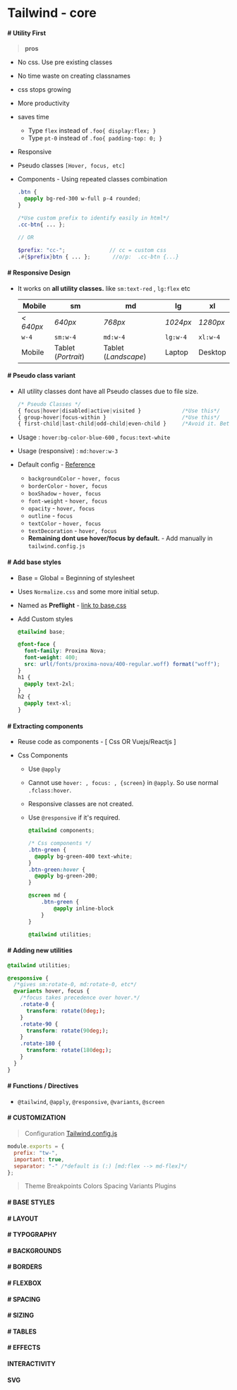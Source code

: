 # Tailwind - core

#### # Utility First

> **pros**

- No css. Use pre existing classes
- No time waste on creating classnames
- css stops growing
- More productivity
- saves time
  - Type `flex` instead of `.foo{ display:flex; }`
  - Type `pt-0` instead of `.foo{ padding-top: 0; }`
- Responsive
- Pseudo classes `[Hover, focus, etc]`
- Components - Using repeated classes combination

  ```scss
  .btn {
    @apply bg-red-300 w-full p-4 rounded;
  }

  /*Use custom prefix to identify easily in html*/
  .cc-btn{ ... };

  // OR

  $prefix: "cc-";              // cc = custom css
  .#{$prefix}btn { ... };       //o/p:  .cc-btn {...}
  ```

#### # Responsive Design

- It works on **all utility classes.** like `sm:text-red` , `lg:flex` etc

  | Mobile    | sm                  | md                   | lg       | xl       |
  | --------- | ------------------- | -------------------- | -------- | -------- |
  | _< 640px_ | _640px_             | _768px_              | _1024px_ | _1280px_ |
  | `w-4`     | `sm:w-4`            | `md:w-4`             | `lg:w-4` | `xl:w-4` |
  | Mobile    | Tablet (_Portrait_) | Tablet (_Landscape_) | Laptop   | Desktop  |

#### # Pseudo class variant

- All utility classes dont have all Pseudo classes due to file size.

  ```css
  /* Pseudo Classes */
  { focus|hover|disabled|active|visited }             /*Use this*/
  { group-hover|focus-within }                        /*Use this*/
  { first-child|last-child|odd-child|even-child }     /*Avoid it. Better use core css with @apply */
  ```

- Usage : `hover:bg-color-blue-600` , `focus:text-white`
- Usage (responsive) : `md:hover:w-3`
- Default config - [Reference](https://tailwindcss.com/docs/pseudo-class-variants#default-variants-reference)

  - `backgroundColor` - `hover, focus`
  - `borderColor` - `hover, focus`
  - `boxShadow` - `hover, focus`
  - `font-weight` - `hover, focus`
  - `opacity` - `hover, focus`
  - `outline` - `focus`
  - `textColor` - `hover, focus`
  - `textDecoration` - `hover, focus`
  - **Remaining dont use hover/focus by default.** - Add manually in `tailwind.config.js`

#### # Add base styles

- Base = Global = Beginning of stylesheet
- Uses `Normalize.css` and some more initial setup.
- Named as **Preflight** - [link to base.css](https://unpkg.com/tailwindcss@1.1.2/dist/base.css)
- Add Custom styles

  ```scss
  @tailwind base;

  @font-face {
    font-family: Proxima Nova;
    font-weight: 400;
    src: url(/fonts/proxima-nova/400-regular.woff) format("woff");
  }
  h1 {
    @apply text-2xl;
  }
  h2 {
    @apply text-xl;
  }
  ```

#### # Extracting components

- Reuse code as components - [ Css OR Vuejs/Reactjs ]
- Css Components

  - Use `@apply`
  - Cannot use `hover: , focus: , {screen}` in `@apply`. So use normal `.fclass:hover`.
  - Responsive classes are not created.
  - Use `@responsive` if it's required.

    ```scss
    @tailwind components;

    /* Css components */
    .btn-green {
      @apply bg-green-400 text-white;
    }
    .btn-green:hover {
      @apply bg-green-200;
    }

    @screen md {
        .btn-green {
            @apply inline-block
        }
    }

    @tailwind utilities;
    ```

#### # Adding new utilities

```css
@tailwind utilities;

@responsive {
  /*gives sm:rotate-0, md:rotate-0, etc*/
  @variants hover, focus {
    /*focus takes precedence over hover.*/
    .rotate-0 {
      transform: rotate(0deg;);
    }
    .rotate-90 {
      transform: rotate(90deg;);
    }
    .rotate-180 {
      transform: rotate(180deg;);
    }
  }
}
```

#### # Functions / Directives

- `@tailwind`, `@apply`, `@responsive`, `@variants`, `@screen`

#### # CUSTOMIZATION

> Configuration [Tailwind.config.js](https://github.com/tailwindcss/tailwindcss/blob/master/stubs/defaultConfig.stub.js)

```js
module.exports = {
  prefix: "tw-",
  important: true,
  separator: "-" /*default is (:) [md:flex --> md-flex]*/
};
```

> Theme
> Breakpoints
> Colors
> Spacing
> Variants
> Plugins

#### # BASE STYLES

#### # LAYOUT

#### # TYPOGRAPHY

#### # BACKGROUNDS

#### # BORDERS

#### # FLEXBOX

#### # SPACING

#### # SIZING

#### # TABLES

#### # EFFECTS

#### INTERACTIVITY

#### SVG

